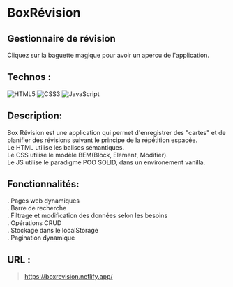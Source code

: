 



# BoxRévision

## Gestionnaire de révision
Cliquez sur la baguette magique pour avoir un apercu de l'application.


## Technos :

![HTML5](https://img.shields.io/badge/html5-%23E34F26.svg?style=for-the-badge&logo=html5&logoColor=white)
![CSS3](https://img.shields.io/badge/css3-%231572B6.svg?style=for-the-badge&logo=css3&logoColor=white)
![JavaScript](https://img.shields.io/badge/javascript-%23323330.svg?style=for-the-badge&logo=javascript&logoColor=%23F7DF1E)

## Description:
Box Révision est une application qui permet d'enregistrer des "cartes" et de planifier des révisions suivant le principe de la répétition espacée.<br>
Le HTML utilise les balises sémantiques.<br>
Le CSS utilise le modèle BEM(Block, Element, Modifier).<br>
Le JS utilise le paradigme POO SOLID, dans un environement vanilla.

## Fonctionnalités:
. Pages web dynamiques<br>
. Barre de recherche<br>
. Filtrage et modification des données selon les besoins<br>
. Opérations CRUD<br>
. Stockage dans le localStorage<br>
. Pagination dynamique<br>

## URL :
> https://boxrevision.netlify.app/



